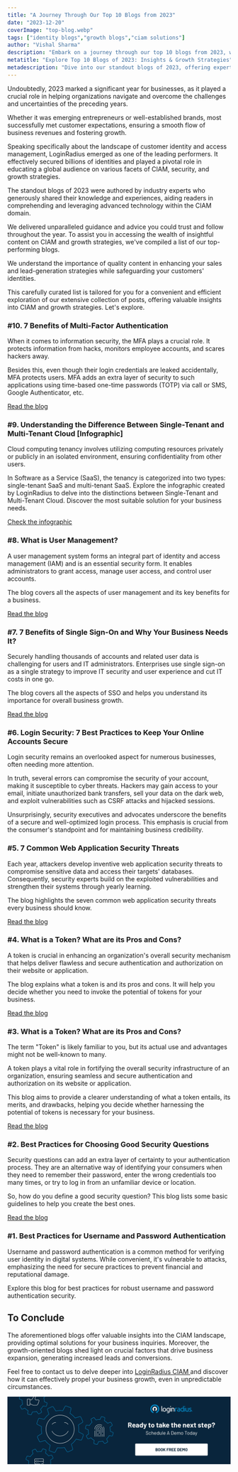 ```yaml
---
title: "A Journey Through Our Top 10 Blogs from 2023"
date: "2023-12-20"
coverImage: "top-blog.webp"
tags: ["identity blogs","growth blogs","ciam solutions"]
author: "Vishal Sharma"
description: "Embark on a journey through our top 10 blogs from 2023, where we unravel the complexities of CIAM, explore security measures, and delve into growth strategies. Learn about the importance of multi-factor authentication, cloud tenancy nuances, and user management. These blogs provide indispensable insights to secure your business and drive substantial growth."
metatitle: "Explore Top 10 Blogs of 2023: Insights & Growth Strategies"
metadescription: "Dive into our standout blogs of 2023, offering expert insights on Customer Identity and Access Management, security best practices, and growth strategies."
---
```

Undoubtedly, 2023 marked a significant year for businesses, as it played a crucial role in helping organizations navigate and overcome the challenges and uncertainties of the preceding years.

Whether it was emerging entrepreneurs or well-established brands, most successfully met customer expectations, ensuring a smooth flow of business revenues and fostering growth.

Speaking specifically about the landscape of customer identity and access management, LoginRadius emerged as one of the leading performers. It effectively secured billions of identities and played a pivotal role in educating a global audience on various facets of CIAM, security, and growth strategies.

The standout blogs of 2023 were authored by industry experts who generously shared their knowledge and experiences, aiding readers in comprehending and leveraging advanced technology within the CIAM domain.

We delivered unparalleled guidance and advice you could trust and follow throughout the year. To assist you in accessing the wealth of insightful content on CIAM and growth strategies, we've compiled a list of our top-performing blogs. 

We understand the importance of quality content in enhancing your sales and lead-generation strategies while safeguarding your customers' identities.

This carefully curated list is tailored for you for a convenient and efficient exploration of our extensive collection of posts, offering valuable insights into CIAM and growth strategies. Let's explore. 

### #10. 7 Benefits of Multi-Factor Authentication

When it comes to information security, the MFA plays a crucial role. It protects information from hacks, monitors employee accounts, and scares hackers away.

Besides this, even though their login credentials are leaked accidentally, MFA protects users. MFA adds an extra layer of security to such applications using time-based one-time passwords (TOTP) via call or SMS, Google Authenticator, etc.

[Read the blog](https://blog.loginradius.com/identity/benefits-of-mfa/)

### #9. Understanding the Difference Between Single-Tenant and Multi-Tenant Cloud [Infographic]

Cloud computing tenancy involves utilizing computing resources privately or publicly in an isolated environment, ensuring confidentiality from other users. 

In Software as a Service (SaaS), the tenancy is categorized into two types: single-tenant SaaS and multi-tenant SaaS. Explore the infographic created by LoginRadius to delve into the distinctions between Single-Tenant and Multi-Tenant Cloud. Discover the most suitable solution for your business needs.

[Check the infographic](https://www.loginradius.com/blog/identity/single-tenant-vs-multi-tenant/)

### #8. What is User Management?

A user management system forms an integral part of identity and access management (IAM) and is an essential security form. It enables administrators to grant access, manage user access, and control user accounts.

The blog covers all the aspects of user management and its key benefits for a business. 

[Read the blog](https://blog.loginradius.com/identity/what-is-user-management/)

### #7. 7 Benefits of Single Sign-On and Why Your Business Needs It?

Securely handling thousands of accounts and related user data is challenging for users and IT administrators. Enterprises use single sign-on as a single strategy to improve IT security and user experience and cut IT costs in one go.

The blog covers all the aspects of SSO and helps you understand its importance for overall business growth.

[Read the blog](https://blog.loginradius.com/identity/benefits-single-sign-on-sso/) 

### #6. Login Security: 7 Best Practices to Keep Your Online Accounts Secure

Login security remains an overlooked aspect for numerous businesses, often needing more attention.

In truth, several errors can compromise the security of your account, making it susceptible to cyber threats. Hackers may gain access to your email, initiate unauthorized bank transfers, sell your data on the dark web, and exploit vulnerabilities such as CSRF attacks and hijacked sessions.

Unsurprisingly, security executives and advocates underscore the benefits of a secure and well-optimized login process. This emphasis is crucial from the consumer's standpoint and for maintaining business credibility.

### #5. 7 Common Web Application Security Threats

Each year, attackers develop inventive web application security threats to compromise sensitive data and access their targets' databases. Consequently, security experts build on the exploited vulnerabilities and strengthen their systems through yearly learning.

The blog highlights the seven common web application security threats every business should know.

[Read the blog](https://blog.loginradius.com/identity/7-web-app-sec-threats/)

### #4. What is a Token? What are its Pros and Cons?

A token is crucial in enhancing an organization's overall security mechanism that helps deliver flawless and secure authentication and authorization on their website or application.

The blog explains what a token is and its pros and cons. It will help you decide whether you need to invoke the potential of tokens for your business.

[Read the blog](https://blog.loginradius.com/identity/pros-cons-token-authentication/)

### #3. What is a Token? What are its Pros and Cons? 

The term "Token" is likely familiar to you, but its actual use and advantages might not be well-known to many.

A token plays a vital role in fortifying the overall security infrastructure of an organization, ensuring seamless and secure authentication and authorization on its website or application.

This blog aims to provide a clearer understanding of what a token entails, its merits, and drawbacks, helping you decide whether harnessing the potential of tokens is necessary for your business.

[Read the blog](https://www.loginradius.com/blog/identity/pros-cons-token-authentication/)

### #2. Best Practices for Choosing Good Security Questions

Security questions can add an extra layer of certainty to your authentication process. They are an alternative way of identifying your consumers when they need to remember their password, enter the wrong credentials too many times, or try to log in from an unfamiliar device or location.

So, how do you define a good security question? This blog lists some basic guidelines to help you create the best ones. 

[Read the blog](https://blog.loginradius.com/identity/best-practices-choosing-good-security-questions/) 

### #1. Best Practices for Username and Password Authentication 

Username and password authentication is a common method for verifying user identity in digital systems. While convenient, it's vulnerable to attacks, emphasizing the need for secure practices to prevent financial and reputational damage. 

Explore this blog for best practices for robust username and password authentication security.

## To Conclude 

The aforementioned blogs offer valuable insights into the CIAM landscape, providing optimal solutions for your business inquiries. Moreover, the growth-oriented blogs shed light on crucial factors that drive business expansion, generating increased leads and conversions.

Feel free to contact us to delve deeper into [LoginRadius CIAM ](https://www.loginradius.com/)and discover how it can effectively propel your business growth, even in unpredictable circumstances.

[![book-a-free-demo-loginradius](../../assets/book-a-demo-loginradius.webp)](https://www.loginradius.com/contact-us?utm_source=blog&utm_medium=web&utm_campaign=top-10-blogs-2023)